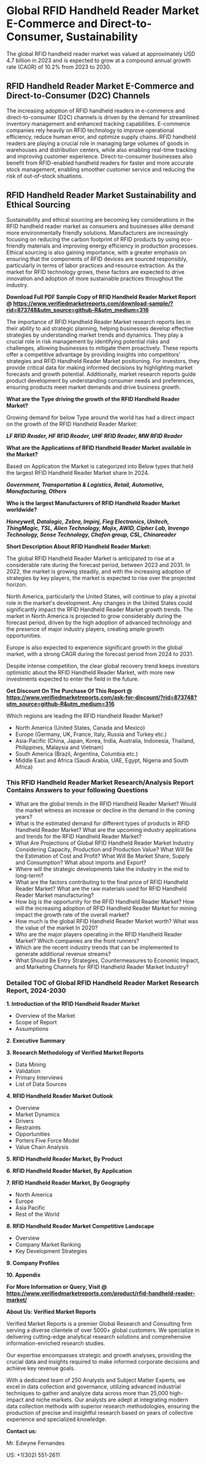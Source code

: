 <h1>Global RFID Handheld Reader Market E-Commerce and Direct-to-Consumer, Sustainability</h1><p class=""><p>The global RFID handheld reader market was valued at approximately USD 4.7 billion in 2023 and is expected to grow at a compound annual growth rate (CAGR) of 10.2% from 2023 to 2030.</p><h2>RFID Handheld Reader Market E-Commerce and Direct-to-Consumer (D2C) Channels</h2><p>The increasing adoption of RFID handheld readers in e-commerce and direct-to-consumer (D2C) channels is driven by the demand for streamlined inventory management and enhanced tracking capabilities. E-commerce companies rely heavily on RFID technology to improve operational efficiency, reduce human error, and optimize supply chains. RFID handheld readers are playing a crucial role in managing large volumes of goods in warehouses and distribution centers, while also enabling real-time tracking and improving customer experience. Direct-to-consumer businesses also benefit from RFID-enabled handheld readers for faster and more accurate stock management, enabling smoother customer service and reducing the risk of out-of-stock situations.</p><h2>RFID Handheld Reader Market Sustainability and Ethical Sourcing</h2><p>Sustainability and ethical sourcing are becoming key considerations in the RFID handheld reader market as consumers and businesses alike demand more environmentally friendly solutions. Manufacturers are increasingly focusing on reducing the carbon footprint of RFID products by using eco-friendly materials and improving energy efficiency in production processes. Ethical sourcing is also gaining importance, with a greater emphasis on ensuring that the components of RFID devices are sourced responsibly, particularly in terms of labor practices and resource extraction. As the market for RFID technology grows, these factors are expected to drive innovation and adoption of more sustainable practices throughout the industry.</p></p><p class=""><strong>Download Full PDF Sample Copy of RFID Handheld Reader Market Report @ <a href="https://www.verifiedmarketreports.com/download-sample/?rid=873748&utm_source=github-R&utm_medium=316" target="_blank">https://www.verifiedmarketreports.com/download-sample/?rid=873748&utm_source=github-R&utm_medium=316</a></strong></p><p>The importance of&nbsp;RFID Handheld Reader Market research reports lies in their ability to aid strategic planning, helping businesses develop effective strategies by understanding market trends and dynamics. They play a crucial role in risk management by identifying potential risks and challenges, allowing businesses to mitigate them proactively. These reports offer a competitive advantage by providing insights into competitors' strategies and RFID Handheld Reader Market positioning. For investors, they provide critical data for making informed decisions by highlighting market forecasts and growth potential. Additionally, market research reports guide product development by understanding consumer needs and preferences, ensuring products meet market demands and drive business growth.</p><p><strong>What are the&nbsp;Type driving the growth of the RFID Handheld Reader Market?</strong></p><p id="" class="">Growing demand for below Type around the world has had a direct impact on the growth of the RFID Handheld Reader Market:</p><p class=""><em><strong>LF RFID Reader, HF RFID Reader, UHF RFID Reader, MW RFID Reader</strong></em></p><p class=""><strong>What are the&nbsp;Applications&nbsp;of RFID Handheld Reader Market available in the Market?</strong></p><p id="" class="">Based on Application the Market is categorized into Below types that held the largest RFID Handheld Reader Market share In 2024.</p><p class=""><em><strong>Government, Transportation & Logistics, Retail, Automotive, Manufacturing, Others</strong></em></p><p class=""><strong>Who is the largest Manufacturers of RFID Handheld Reader Market worldwide?</strong></p><p><em><strong>Honeywell, Datalogic, Zebra, Impinj, Fieg Electronics, Unitech, ThingMagic, TSL, Alien Technology, Mojix, AWID, Cipher Lab, Invengo Technology, Sense Technology, Chafon group, CSL, Chinareader</strong></em></p><p id="" class=""><strong>Short Description About RFID Handheld Reader Market:</strong></p><p>The global RFID Handheld Reader Market is anticipated to rise at a considerable rate during the forecast period, between 2023 and 2031. In 2022, the market is growing steadily, and with the increasing adoption of strategies by key players, the market is expected to rise over the projected horizon.</p><p>North America, particularly the United States, will continue to play a pivotal role in the market's development. Any changes in the United States could significantly impact the RFID Handheld Reader Market growth trends. The market in North America is projected to grow considerably during the forecast period, driven by the high adoption of advanced technology and the presence of major industry players, creating ample growth opportunities.</p><p>Europe is also expected to experience significant growth in the global market, with a strong CAGR during the forecast period from 2024 to 2031.</p><p>Despite intense competition, the clear global recovery trend keeps investors optimistic about the RFID Handheld Reader Market, with more new investments expected to enter the field in the future.</p><p id="" class=""><strong>Get Discount On The Purchase Of This Report @ <a href="https://www.verifiedmarketreports.com/ask-for-discount/?rid=873748?utm_source=github-R&utm_medium=316" target="_blank">https://www.verifiedmarketreports.com/ask-for-discount/?rid=873748?utm_source=github-R&utm_medium=316</a></strong></p><p class="">Which regions are leading the RFID Handheld Reader Market?</p><ul><li>North America (United States, Canada and Mexico)</li><li>Europe (Germany, UK, France, Italy, Russia and Turkey etc.)</li><li>Asia-Pacific (China, Japan, Korea, India, Australia, Indonesia, Thailand, Philippines, Malaysia and Vietnam)</li><li>South America (Brazil, Argentina, Columbia etc.)</li><li>Middle East and Africa (Saudi Arabia, UAE, Egypt, Nigeria and South Africa)</li></ul><h3 id="" class="">This RFID Handheld Reader Market Research/Analysis Report Contains Answers to your following Questions</h3><ul><li>What are the global trends in the RFID Handheld Reader Market? Would the market witness an increase or decline in the demand in the coming years?</li><li>What is the estimated demand for different types of products in RFID Handheld Reader Market? What are the upcoming industry applications and trends for the RFID Handheld Reader Market?</li><li>What Are Projections of Global RFID Handheld Reader Market Industry Considering Capacity, Production and Production Value? What Will Be the Estimation of Cost and Profit? What Will Be Market Share, Supply and Consumption? What about imports and Export?</li><li>Where will the strategic developments take the industry in the mid to long-term?</li><li>What are the factors contributing to the final price of RFID Handheld Reader Market? What are the raw materials used for RFID Handheld Reader Market manufacturing?</li><li>How big is the opportunity for the RFID Handheld Reader Market? How will the increasing adoption of RFID Handheld Reader Market for mining impact the growth rate of the overall market?</li><li>How much is the global RFID Handheld Reader Market worth? What was the value of the market In 2020?</li><li>Who are the major players operating in the RFID Handheld Reader Market? Which companies are the front runners?</li><li>Which are the recent industry trends that can be implemented to generate additional revenue streams?</li><li>What Should Be Entry Strategies, Countermeasures to Economic Impact, and Marketing Channels for RFID Handheld Reader Market Industry?</li></ul><h3 id="" class="">Detailed TOC of Global RFID Handheld Reader Market Research Report, 2024-2030</h3><p id="" class=""><strong>1. Introduction of the RFID Handheld Reader Market</strong></p><ul><li>Overview of the Market</li><li>Scope of Report</li><li>Assumptions</li></ul><p id="" class=""><strong>2. Executive Summary</strong></p><p id="" class=""><strong>3. Research Methodology of Verified Market Reports</strong></p><ul><li>Data Mining</li><li>Validation</li><li>Primary Interviews</li><li>List of Data Sources</li></ul><p id="" class=""><strong>4. RFID Handheld Reader Market Outlook</strong></p><ul><li>Overview</li><li>Market Dynamics</li><li>Drivers</li><li>Restraints</li><li>Opportunities</li><li>Porters Five Force Model</li><li>Value Chain Analysis</li></ul><p id="" class=""><strong>5. RFID Handheld Reader Market, By Product</strong></p><p id="" class=""><strong>6. RFID Handheld Reader Market, By Application</strong></p><p id="" class=""><strong>7. RFID Handheld Reader Market, By Geography</strong></p><ul><li>North America</li><li>Europe</li><li>Asia Pacific</li><li>Rest of the World</li></ul><p id="" class=""><strong>8. RFID Handheld Reader Market Competitive Landscape</strong></p><ul><li>Overview</li><li>Company Market Ranking</li><li>Key Development Strategies</li></ul><p id="" class=""><strong>9. Company Profiles</strong></p><p id="" class=""><strong>10. Appendix</strong></p><p id="" class=""><strong>For More Information or Query, Visit @ <a href="https://www.verifiedmarketreports.com/product/rfid-handheld-reader-market/" target="_blank">https://www.verifiedmarketreports.com/product/rfid-handheld-reader-market/</a></strong></p><p id="" class=""><strong>About Us: Verified Market Reports</strong></p><p id="" class="">Verified Market Reports is a premier Global Research and Consulting firm serving a diverse clientele of over 5000+ global customers. We specialize in delivering cutting-edge analytical research solutions and comprehensive information-enriched research studies.</p><p id="" class="">Our expertise encompasses strategic and growth analyses, providing the crucial data and insights required to make informed corporate decisions and achieve key revenue goals.</p><p id="" class="">With a dedicated team of 250 Analysts and Subject Matter Experts, we excel in data collection and governance, utilizing advanced industrial techniques to gather and analyze data across more than 25,000 high-impact and niche markets. Our analysts are adept at integrating modern data collection methods with superior research methodologies, ensuring the production of precise and insightful research based on years of collective experience and specialized knowledge.</p><p id="" class=""><strong>Contact us:</strong></p><p id="" class="">Mr. Edwyne Fernandes</p><p id="" class="">US: +1(302) 551-2611</p>